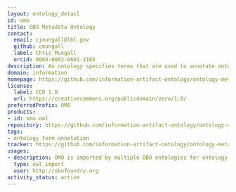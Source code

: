```yaml
---
layout: ontology_detail
id: omo
title: OBO Metadata Ontology
contact:
  email: cjmungall@lbl.gov
  github: cmungall
  label: Chris Mungall
  orcid: 0000-0002-6601-2165
description: An ontology specifies terms that are used to annotate ontology terms for all OBO ontologies. The ontology was developed as part of Information Artifact Ontology (IAO).
domain: information
homepage: https://github.com/information-artifact-ontology/ontology-metadata
license:
  label: CC0 1.0
  url: https://creativecommons.org/publicdomain/zero/1.0/
preferredPrefix: OMO
products:
- id: omo.owl
repository: https://github.com/information-artifact-ontology/ontology-metadata
tags:
- ontology term annotation
tracker: https://github.com/information-artifact-ontology/ontology-metadata/issues
usages:
- description: OMO is imported by multiple OBO ontologies for ontology term annotations.
  type: owl_import
  user: http://obofoundry.org
activity_status: active
---
```

